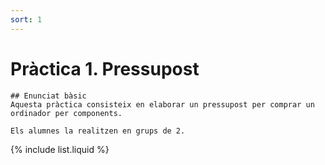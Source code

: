 ```yaml
---
sort: 1
---
```


# Pràctica 1. Pressupost

```note
## Enunciat bàsic
Aquesta pràctica consisteix en elaborar un pressupost per comprar un ordinador per components.

Els alumnes la realitzen en grups de 2.
```

{% include list.liquid %}
